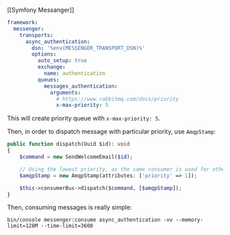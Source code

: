[[Symfony Messanger]]

```yaml
framework:
  messenger:
    transports:
      async_authentication:
        dsn: '%env(MESSENGER_TRANSPORT_DSN)%'
        options:
          auto_setup: true
          exchange:
            name: authentication
          queues:
            messages_authentication:
              arguments:
                # https://www.rabbitmq.com/docs/priority
                x-max-priority: 5
```

This will create priority queue with `x-max-priority: 5`.

Then, in order to dispatch message with particular priority, use `AmqpStamp`:

```php
public function dispatch(Uuid $id): void
{
    $command = new SendWelcomeEmail($id);

    // Using the lowest priority, as the same consumer is used for other more needed purposes
    $amqpStamp = new AmqpStamp(attributes: ['priority' => 1]);

    $this->consumerBus->dispatch($command, [$amqpStamp]);
}
```

Then, consuming messages is really simple:

```shell
bin/console messenger:consume async_authentication -vv --memory-limit=128M --time-limit=3600
```
